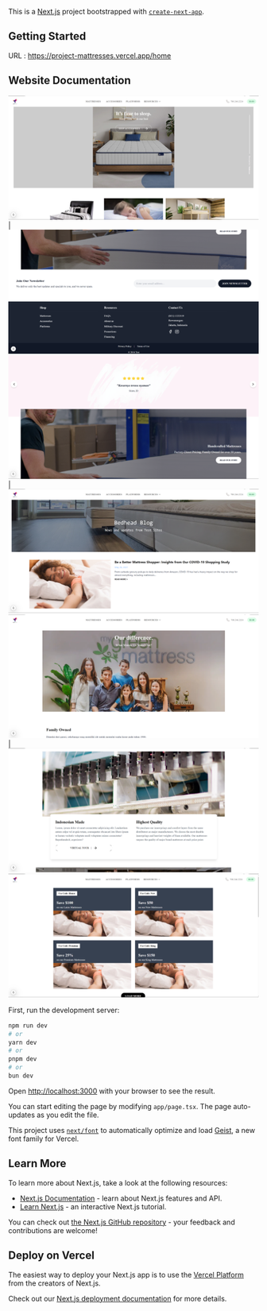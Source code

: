 This is a [Next.js](https://nextjs.org) project bootstrapped with [`create-next-app`](https://nextjs.org/docs/app/api-reference/cli/create-next-app).

## Getting Started
URL : https://project-mattresses.vercel.app/home

## Website Documentation
![alt text](https://github.com/myuda21/test-site/blob/master/public/documentation/Screenshot%202025-03-17%20195918.png?raw=true) | ![alt text](https://github.com/myuda21/test-site/blob/master/public/documentation/Screenshot%202025-03-17%20200116.png?raw=true)
![alt text](https://github.com/myuda21/test-site/blob/master/public/documentation/Screenshot%202025-03-17%20200123.png?raw=true) | ![alt text](https://github.com/myuda21/test-site/blob/master/public/documentation/Screenshot%202025-03-17%20200140.png?raw=true)
![alt text](https://github.com/myuda21/test-site/blob/master/public/documentation/Screenshot%202025-03-17%20200339.png?raw=true) | ![alt text](https://github.com/myuda21/test-site/blob/master/public/documentation/Screenshot%202025-03-17%20200418.png?raw=true)
![alt text](https://github.com/myuda21/test-site/blob/master/public/documentation/Screenshot%202025-03-17%20200511.png?raw=true)

First, run the development server:

```bash
npm run dev
# or
yarn dev
# or
pnpm dev
# or
bun dev
```

Open [http://localhost:3000](http://localhost:3000) with your browser to see the result.

You can start editing the page by modifying `app/page.tsx`. The page auto-updates as you edit the file.

This project uses [`next/font`](https://nextjs.org/docs/app/building-your-application/optimizing/fonts) to automatically optimize and load [Geist](https://vercel.com/font), a new font family for Vercel.

## Learn More

To learn more about Next.js, take a look at the following resources:

- [Next.js Documentation](https://nextjs.org/docs) - learn about Next.js features and API.
- [Learn Next.js](https://nextjs.org/learn) - an interactive Next.js tutorial.

You can check out [the Next.js GitHub repository](https://github.com/vercel/next.js) - your feedback and contributions are welcome!

## Deploy on Vercel

The easiest way to deploy your Next.js app is to use the [Vercel Platform](https://vercel.com/new?utm_medium=default-template&filter=next.js&utm_source=create-next-app&utm_campaign=create-next-app-readme) from the creators of Next.js.

Check out our [Next.js deployment documentation](https://nextjs.org/docs/app/building-your-application/deploying) for more details.

